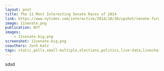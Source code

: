 ```yaml
---
layout: post
title: The 11 Most Interesting Senate Races of 2014
link: https://www.nytimes.com/interactive/2014/10/30/upshot/senate-forecast-comparisons.html
image: 11senate.png
publication: NYT
images:
    - 11senate-big.png
screenshot: 11senate-big.png
coauthors: Josh Katz
tags: static,polls,small-multiple,elections,politics,live-data,linechart
---
```


sdsd
